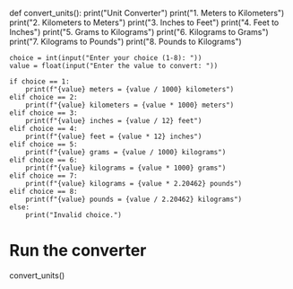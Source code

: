 def convert_units():
    print("Unit Converter")
    print("1. Meters to Kilometers")
    print("2. Kilometers to Meters")
    print("3. Inches to Feet")
    print("4. Feet to Inches")
    print("5. Grams to Kilograms")
    print("6. Kilograms to Grams")
    print("7. Kilograms to Pounds")
    print("8. Pounds to Kilograms")

    choice = int(input("Enter your choice (1-8): "))
    value = float(input("Enter the value to convert: "))

    if choice == 1:
        print(f"{value} meters = {value / 1000} kilometers")
    elif choice == 2:
        print(f"{value} kilometers = {value * 1000} meters")
    elif choice == 3:
        print(f"{value} inches = {value / 12} feet")
    elif choice == 4:
        print(f"{value} feet = {value * 12} inches")
    elif choice == 5:
        print(f"{value} grams = {value / 1000} kilograms")
    elif choice == 6:
        print(f"{value} kilograms = {value * 1000} grams")
    elif choice == 7:
        print(f"{value} kilograms = {value * 2.20462} pounds")
    elif choice == 8:
        print(f"{value} pounds = {value / 2.20462} kilograms")
    else:
        print("Invalid choice.")

# Run the converter
convert_units()
